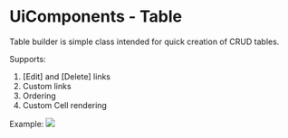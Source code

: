 # UiComponents - Table

Table builder is simple class intended for quick creation of CRUD tables.

Supports:
1) [Edit] and [Delete] links
2) Custom links
3) Ordering
4) Custom Cell rendering

Example:
![](https://raw.githubusercontent.com/BrandEmbassy/ui-components-table-builder/master/doc/screenshot.png)
